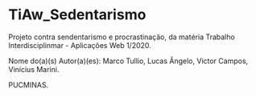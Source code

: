 # TiAw_Sedentarismo
 Projeto contra sendentarismo e procrastinação, da matéria Trabalho Interdisciplinmar - Aplicações Web 1/2020.
 
 Nome do(a)(s) Autor(a)(es): Marco Tullio, Lucas Ângelo, Victor Campos, Vinícius Marini.

 PUCMINAS.
